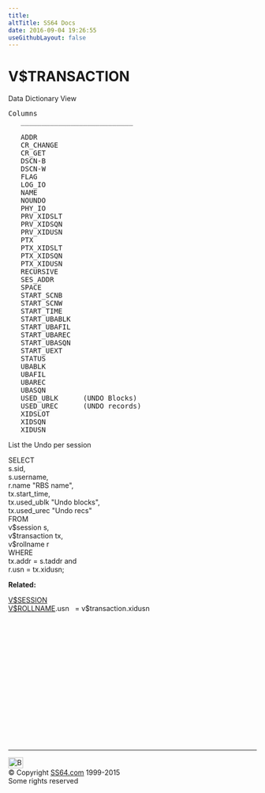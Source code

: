 ```yaml
---
title:
altTitle: SS64 Docs
date: 2016-09-04 19:26:55
useGithubLayout: false
---
```

<!-- #BeginLibraryItem "/Library/head_orav.lbi" --><!-- #EndLibraryItem --><h1>V$TRANSACTION </h1>  
 <p> Data Dictionary View </p> 
 
<pre>Columns
   ___________________________
 
   ADDR
   CR_CHANGE
   CR_GET
   DSCN-B
   DSCN-W
   FLAG
   LOG_IO
   NAME
   NOUNDO
   PHY_IO
   PRV_XIDSLT
   PRV_XIDSQN
   PRV_XIDUSN
   PTX
   PTX_XIDSLT
   PTX_XIDSQN
   PTX_XIDUSN
   RECURSIVE
   SES_ADDR
   SPACE
   START_SCNB
   START_SCNW
   START_TIME
   START_UBABLK
   START_UBAFIL
   START_UBAREC
   START_UBASQN
   START_UEXT
   STATUS
   UBABLK
   UBAFIL
   UBAREC
   UBASQN
   USED_UBLK      (UNDO Blocks)
   USED_UREC      (UNDO records)
   XIDSLOT
   XIDSQN
   XIDUSN</pre>
<p>List the Undo per session</p>
<p class="code">SELECT<br>
s.sid, <br>
s.username,<br>
r.name "RBS name", <br>
tx.start_time,<br>
tx.used_ublk "Undo blocks",<br>
tx.used_urec "Undo recs"<br> 
FROM
<br>
v$session s,<br>
v$transaction tx,<br>
v$rollname r<br> 
WHERE
<br>
tx.addr = s.taddr and<br>
r.usn = tx.xidusn;</p>
<p><b>Related:</b></p>
<p><span class="code"><a href="V$SESSION.html">V$SESSION</a><br>
<a href="V$ROLLNAME.html">V$ROLLNAME</a>.usn &nbsp;&nbsp;= v$transaction</span>.<span class="code">xidusn</span></p><!-- #BeginLibraryItem "/Library/foot_orad.lbi" --><p>
<!-- oracle-footer -->
<ins class="adsbygoogle" style="display:inline-block;width:300px;height:250px" data-ad-client="ca-pub-6140977852749469" data-ad-slot="4275490898"></ins>
<script>
(adsbygoogle = window.adsbygoogle || []).push({});
</script></p>
<hr>
<div id="bl" class="footer"><a href="V$TRANSACTION.html#"><img src="../images/top.png" width="30" height="22" alt="Back to the Top"></a></div>
<div id="br" class="footer, tagline">© Copyright <a href="../index.html">SS64.com</a> 1999-2015<br>
Some rights reserved</div>
<!-- #EndLibraryItem -->

